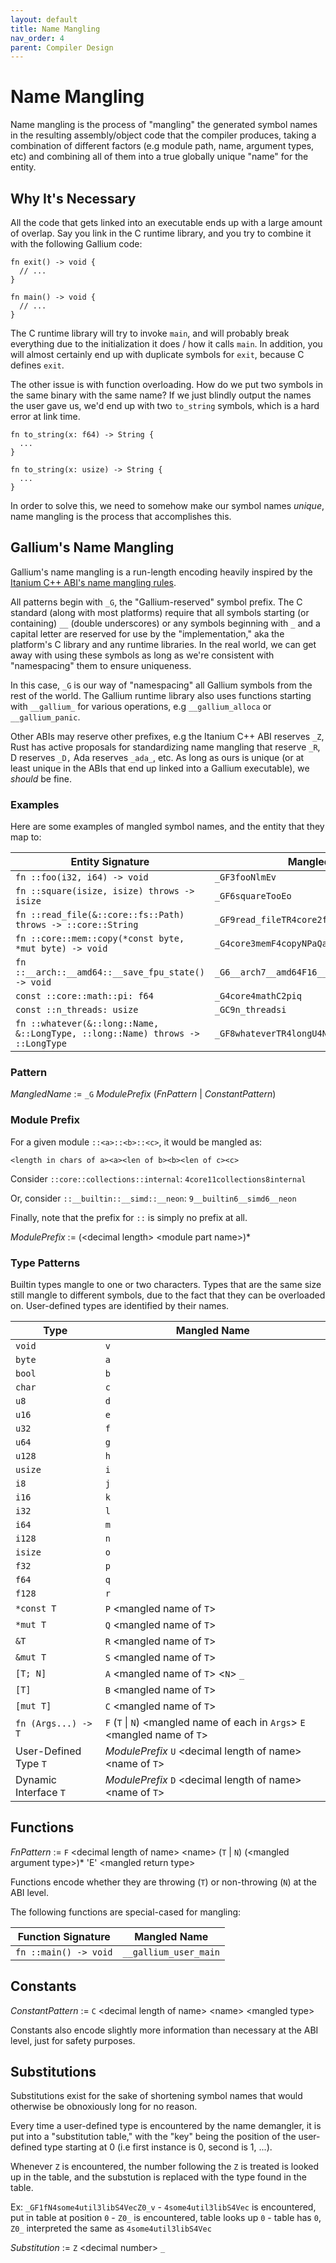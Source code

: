 ```yaml
---
layout: default
title: Name Mangling
nav_order: 4
parent: Compiler Design
---
```


# Name Mangling
Name mangling is the process of "mangling" the generated symbol names in the
resulting assembly/object code that the compiler produces, taking a combination
of different factors (e.g module path, name, argument types, etc) and combining
all of them into a true globally unique "name" for the entity. 

## Why It's Necessary
All the code that gets linked into an executable ends up with a large amount of overlap. Say you
link in the C runtime library, and you try to combine it with the following Gallium code:

~~~
fn exit() -> void {
  // ...
}

fn main() -> void {
  // ...
}
~~~

The C runtime library will try to invoke `main`, and will probably break everything
due to the initialization it does / how it calls `main`. In addition, you will almost certainly
end up with duplicate symbols for `exit`, because C defines `exit`. 

The other issue is with function overloading. How do we put two symbols in the same binary with the same name?
If we just blindly output the names the user gave us, we'd end up with two `to_string` symbols, which is a hard error
at link time.

~~~
fn to_string(x: f64) -> String { 
  ...
}

fn to_string(x: usize) -> String {
  ...
}
~~~

In order to solve this, we need to somehow make our symbol names *unique*, name mangling is the process
that accomplishes this. 

## Gallium's Name Mangling
Gallium's name mangling is a run-length encoding heavily inspired by 
the [Itanium C++ ABI's name mangling rules](https://itanium-cxx-abi.github.io/cxx-abi/abi.html#mangling).

All patterns begin with `_G`, the "Gallium-reserved" symbol prefix. The C standard 
(along with most platforms) require that all symbols starting (or containing) `__` (double
underscores) or any symbols beginning with `_` and a capital letter are reserved for use 
by the "implementation," aka the platform's C library and any runtime libraries. In the 
real world, we can get away with using these symbols as long as we're consistent with 
"namespacing" them to ensure uniqueness. 

In this case, `_G` is our way of "namespacing" all Gallium symbols from the rest of the world. 
The Gallium runtime library also uses functions starting with `__gallium_` for various
operations, e.g `__gallium_alloca` or `__gallium_panic`. 

Other ABIs may reserve other prefixes, e.g the Itanium C++ ABI reserves `_Z`, 
Rust has active proposals for standardizing name mangling that reserve `_R`,
D reserves `_D,` Ada reserves `_ada_`, etc. As long as ours is unique (or at
least unique in the ABIs that end up linked into a Gallium executable), we *should* be fine.

### Examples
Here are some examples of mangled symbol names, and the entity that they map to:

| Entity Signature                                                               | Mangled Name                                  |
| ------------------------------------------------------------------------------ | --------------------------------------------- |
| `fn ::foo(i32, i64) -> void`                                                   | `_GF3fooNlmEv`                                |
| `fn ::square(isize, isize) throws -> isize`                                    | `_GF6squareTooEo`                             |
| `fn ::read_file(&::core::fs::Path) throws -> ::core::String`                   | `_GF9read_fileTR4core2fsU4PathE4coreU6String` |
| `fn ::core::mem::copy(*const byte, *mut byte) -> void`                         | `_G4core3memF4copyNPaQaEv`                    |
| `fn ::__arch::__amd64::__save_fpu_state() -> void`                             | `_G6__arch7__amd64F16__save_fpu_stateNEv`     |
| `const ::core::math::pi: f64`                                                  | `_G4core4mathC2piq`                           |
| `const ::n_threads: usize`                                                     | `_GC9n_threadsi`                              |
| `fn ::whatever(&::long::Name, &::LongType, ::long::Name) throws -> ::LongType` | `_GF8whateverTR4longU4NameRU8LongTypeZ0_EZ1_` |

### Pattern
*MangledName* := `_G` *ModulePrefix* (*FnPattern* | *ConstantPattern*) 

### Module Prefix
For a given module `::<a>::<b>::<c>`, it would be mangled as:

`<length in chars of a><a><len of b><b><len of c><c>`

Consider `::core::collections::internal`: `4core11collections8internal`

Or, consider `::__builtin::__simd::__neon`: `9__builtin6__simd6__neon`

Finally, note that the prefix for `::` is simply no prefix at all. 

*ModulePrefix* := (\<decimal length\> \<module part name\>)*

### Type Patterns
Builtin types mangle to one or two characters. Types that are the same 
size still mangle to different symbols, due to the fact that they can 
be overloaded on. User-defined types are identified by their names. 

| Type                  | Mangled Name                                                                    |
| --------------------- | ------------------------------------------------------------------------------- |
| `void`                | `v`                                                                             |
| `byte`                | `a`                                                                             |
| `bool`                | `b`                                                                             |
| `char`                | `c`                                                                             |
| `u8`                  | `d`                                                                             |
| `u16`                 | `e`                                                                             |
| `u32`                 | `f`                                                                             |
| `u64`                 | `g`                                                                             |
| `u128`                | `h`                                                                             |
| `usize`               | `i`                                                                             |
| `i8`                  | `j`                                                                             |
| `i16`                 | `k`                                                                             |
| `i32`                 | `l`                                                                             |
| `i64`                 | `m`                                                                             |
| `i128`                | `n`                                                                             |
| `isize`               | `o`                                                                             |
| `f32`                 | `p`                                                                             |
| `f64`                 | `q`                                                                             |
| `f128`                | `r`                                                                             |
| `*const T`            | `P` \<mangled name of `T`\>                                                     |
| `*mut T`              | `Q` \<mangled name of `T`\>                                                     |
| `&T`                  | `R` \<mangled name of `T`\>                                                     |
| `&mut T`              | `S` \<mangled name of `T`\>                                                     |
| `[T; N]`              | `A` \<mangled name of `T`\> \<`N`\> `_`                                         |
| `[T]`                 | `B` \<mangled name of `T`\>                                                     |
| `[mut T]`             | `C` \<mangled name of `T`\>                                                     |
| `fn (Args...) -> T`   | `F` (`T` \| `N`) \<mangled name of each in `Args`\> `E` \<mangled name of `T`\> |
| User-Defined Type `T` | *ModulePrefix* `U` \<decimal length of name\> \<name of `T`\>                   |
| Dynamic Interface `T` | *ModulePrefix* `D` \<decimal length of name\> \<name of `T`\>                   |

## Functions
*FnPattern* :=  `F` \<decimal length of name\> \<name\> (`T` | `N`) (\<mangled argument type\>)* 'E' \<mangled return type\> 

Functions encode whether they are throwing (`T`) or non-throwing (`N`) at the ABI level.

The following functions are special-cased for mangling:

| Function Signature    | Mangled Name          |
| --------------------- | --------------------- |
| `fn ::main() -> void` | `__gallium_user_main` |

## Constants
*ConstantPattern* := `C` \<decimal length of name\> \<name\> \<mangled type\>

Constants also encode slightly more information than necessary at the ABI level, just for safety
purposes. 

## Substitutions
Substitutions exist for the sake of shortening symbol names that would otherwise
be obnoxiously long for no reason.

Every time a user-defined type is encountered by the name demangler, 
it is put into a "substitution table," with the "key" being the position
of the user-defined type starting at 0 (i.e first instance is 0, second 
is 1, ...).

Whenever `Z` is encountered, the number following the `Z` is treated 
is looked up in the table, and the substution is replaced with the type 
found in the table. 

Ex: `_GF1fN4some4util3libS4VecZ0_v`
    - `4some4util3libS4Vec` is encountered, put in table at position `0` 
    - `Z0_` is encountered, table looks up `0`
    - table has `0`, `Z0_` interpreted the same as `4some4util3libS4Vec`

*Substitution* := `Z` \<decimal number\> `_`
